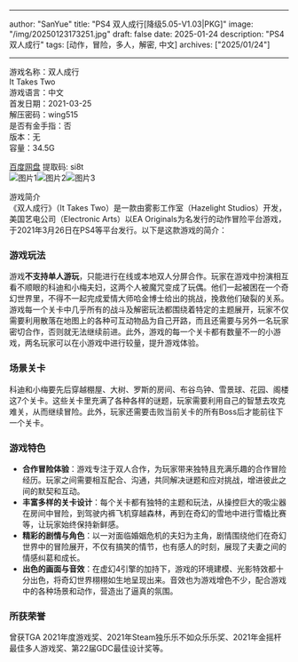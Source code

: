 
---
author: "SanYue"
title: "PS4 双人成行[降级5.05-V1.03|PKG]"
image: "/img/20250123173251.jpg"
draft: false
date: 2025-01-24
description: "PS4 双人成行"
tags: [动作，冒险，多人，解密, 中文]
archives: ["2025/01/24"]

---

游戏名称：双人成行   
It Takes Two    
游戏语言：中文  
首发日期：2021-03-25  
解压密码：wing515  
是否有金手指：否  
版本：无   
容量：34.5G

[百度网盘](https://pan.baidu.com/s/1J1hWb-2JrXVMSFPA-eJBxQ) 提取码: si8t  
![图片1](/img/8022e7.jpg)![图片2](/img/5e7fd8.jpg)![图片3](/img/4a7221.jpg)  

游戏简介  
《双人成行》（It Takes Two）是一款由雾影工作室（Hazelight Studios）开发，美国艺电公司（Electronic Arts）以EA Originals为名发行的动作冒险平台游戏，于2021年3月26日在PS4等平台发行。以下是这款游戏的简介：

### 游戏玩法
游戏**不支持单人游玩**，只能进行在线或本地双人分屏合作。玩家在游戏中扮演相互看不顺眼的科迪和小梅夫妇，这两个人被魔咒变成了玩偶。他们一起被困在一个奇幻世界里，不得不一起完成爱情大师哈金博士给出的挑战，挽救他们破裂的关系。游戏每一个关卡中几乎所有的战斗及解密玩法都围绕着特定的主题展开，玩家不仅需要利用散落在地图上的各种可互动物品为自己开路，而且还需要与另外一名玩家密切合作，否则就无法继续前进。此外，游戏的每一个关卡都有数量不一的小游戏，两名玩家可以在小游戏中进行较量，提升游戏体验。

### 场景关卡
科迪和小梅要先后穿越棚屋、大树、罗斯的房间、布谷鸟钟、雪景球、花园、阁楼这7个关卡。这些关卡里充满了各种各样的谜题，玩家需要利用自己的智慧去攻克难关，从而继续冒险。此外，玩家还需要击败当前关卡的所有Boss后才能前往下一个关卡。

### 游戏特色
- **合作冒险体验**：游戏专注于双人合作，为玩家带来独特且充满乐趣的合作冒险经历。玩家之间需要相互配合、沟通，共同解决谜题和应对挑战，增进彼此之间的默契和互动。
- **丰富多样的关卡设计**：每个关卡都有独特的主题和玩法，从操控巨大的吸尘器在房间中冒险，到驾驶内裤飞机穿越森林，再到在奇幻的雪地中进行雪橇比赛等，让玩家始终保持新鲜感。
- **精彩的剧情与角色**：以一对面临婚姻危机的夫妇为主角，剧情围绕他们在奇幻世界中的冒险展开，不仅有搞笑的情节，也有感人的时刻，展现了夫妻之间的情感纠葛和成长。
- **出色的画面与音效**：在虚幻4引擎的加持下，游戏的环境建模、光影特效都十分出色，将奇幻世界栩栩如生地呈现出来。音效也为游戏增色不少，配合游戏中的各种场景和动作，营造出了逼真的氛围。

### 所获荣誉
曾获TGA 2021年度游戏奖、2021年Steam独乐乐不如众乐乐奖、2021年金摇杆最佳多人游戏奖、第22届GDC最佳设计奖等。
